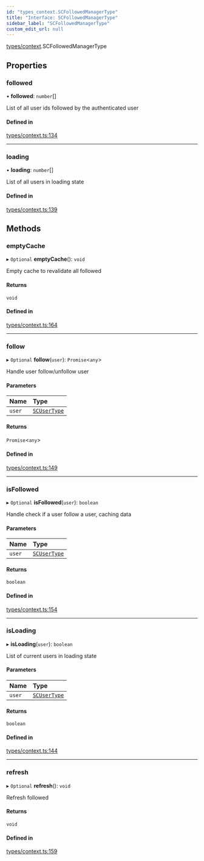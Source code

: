 ```yaml
---
id: "types_context.SCFollowedManagerType"
title: "Interface: SCFollowedManagerType"
sidebar_label: "SCFollowedManagerType"
custom_edit_url: null
---
```


[types/context](../modules/types_context).SCFollowedManagerType

## Properties

### followed

• **followed**: `number`[]

List of all user ids followed by the authenticated user

#### Defined in

[types/context.ts:134](https://github.com/selfcommunity/community-ui/blob/7f26f69/packages/sc-core/src/types/context.ts#L134)

___

### loading

• **loading**: `number`[]

List of all users in loading state

#### Defined in

[types/context.ts:139](https://github.com/selfcommunity/community-ui/blob/7f26f69/packages/sc-core/src/types/context.ts#L139)

## Methods

### emptyCache

▸ `Optional` **emptyCache**(): `void`

Empty cache to revalidate all followed

#### Returns

`void`

#### Defined in

[types/context.ts:164](https://github.com/selfcommunity/community-ui/blob/7f26f69/packages/sc-core/src/types/context.ts#L164)

___

### follow

▸ `Optional` **follow**(`user`): `Promise`<`any`\>

Handle user follow/unfollow user

#### Parameters

| Name | Type |
| :------ | :------ |
| `user` | [`SCUserType`](types_user.SCUserType) |

#### Returns

`Promise`<`any`\>

#### Defined in

[types/context.ts:149](https://github.com/selfcommunity/community-ui/blob/7f26f69/packages/sc-core/src/types/context.ts#L149)

___

### isFollowed

▸ `Optional` **isFollowed**(`user`): `boolean`

Handle check if a user follow a user, caching data

#### Parameters

| Name | Type |
| :------ | :------ |
| `user` | [`SCUserType`](types_user.SCUserType) |

#### Returns

`boolean`

#### Defined in

[types/context.ts:154](https://github.com/selfcommunity/community-ui/blob/7f26f69/packages/sc-core/src/types/context.ts#L154)

___

### isLoading

▸ **isLoading**(`user`): `boolean`

List of current users in loading state

#### Parameters

| Name | Type |
| :------ | :------ |
| `user` | [`SCUserType`](types_user.SCUserType) |

#### Returns

`boolean`

#### Defined in

[types/context.ts:144](https://github.com/selfcommunity/community-ui/blob/7f26f69/packages/sc-core/src/types/context.ts#L144)

___

### refresh

▸ `Optional` **refresh**(): `void`

Refresh followed

#### Returns

`void`

#### Defined in

[types/context.ts:159](https://github.com/selfcommunity/community-ui/blob/7f26f69/packages/sc-core/src/types/context.ts#L159)
